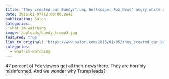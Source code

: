 ```yaml
---
title: 'They created our Bundy/Trump hellscape: Fox News’ angry white audience will destroy us yet'
date: 2016-01-07T12:00:00.864Z
publication: Salon
categories: 
- what-im-watching
image: /uploads/bundy_trump3.jpg
featured: true
link_to_original: 'https://www.salon.com/2016/01/05/they_created_our_bundytrump_hellscape_fox_news_angry_white_audience_will_destroy_us_yet/'
categories:
  - what-im-watching
---
```


47 percent of Fox viewers get all their news there. They are horribly misinformed. And we wonder why Trump leads?